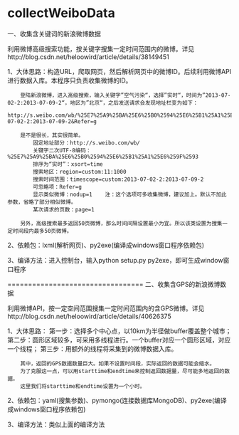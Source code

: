 collectWeiboData
===============================

一、收集含关键词的新浪微博数据

利用微博高级搜索功能，按关键字搜集一定时间范围内的微博。详见http://blog.csdn.net/heloowird/article/details/38149451

1、大体思路：构造URL，爬取网页，然后解析网页中的微博ID。后续利用微博API进行数据入库。本程序只负责收集微博的ID。

        登陆新浪微博，进入高级搜索，输入关键字”空气污染“，选择”实时“，时间为”2013-07-02-2:2013-07-09-2“，地区为”北京“，之后发送请求会发现地址栏变为如下：
        http://s.weibo.com/wb/%25E7%25A9%25BA%25E6%25B0%2594%25E6%25B1%25A1%25E6%259F%2593&xsort=time&region=custom:11:1000&timescope=custom:2013-07-02-2:2013-07-09-2&Refer=g

        是不是很长，其实很简单。
            固定地址部分：http://s.weibo.com/wb/
            关键字二次UTF-8编码：%25E7%25A9%25BA%25E6%25B0%2594%25E6%25B1%25A1%25E6%259F%2593
            排序为“实时”：xsort=time
            搜索地区：region=custom:11:1000
            搜索时间范围：timescope=custom:2013-07-02-2:2013-07-09-2
            可忽略项：Refer=g
            显示类似微博：nodup=1    注：这个选项可多收集微博，建议加上。默认不加此参数，省略了部分相似微博。
            某次请求的页数：page=1

        另外，高级搜索最多返回50页微博，那么时间间隔设置最小为宜。所以该类设置为搜集一定时间段内最多50页微博。

2、依赖包：lxml(解析网页)、py2exe(编译成windows窗口程序依赖包)

3、编译方法：进入控制台，输入python setup.py py2exe，即可生成window窗口程序

=================================
二、收集含GPS的新浪微博数据

利用微博API，按一定空间范围搜集一定时间范围内的含GPS微博。详见http://blog.csdn.net/heloowird/article/details/40626375

1、大体思路：
		第一步：选择多个中心点，以10km为半径做buffer覆盖整个城市；
		第二步：圆形区域较多，可采用多线程进行。一个buffer对应一个圆形区域，对应一个线程；
		第三步：用额外的线程将采集到的微博数据入库。

		其中，返回的GPS数据数量巨大。如果不设置时间段，实际返回的数据可能会缩水。
		为了克服这一点，可以用starttime和endtime来控制返回数据量，尽可能多地返回的数据。
		这里我们将starttime和endtime设置为一个小时。

2、依赖包：yaml(搜集参数)、pymongo(连接数据库MongoDB)、py2exe(编译成windows窗口程序依赖包)

3、编译方法：类似上面的编译方法